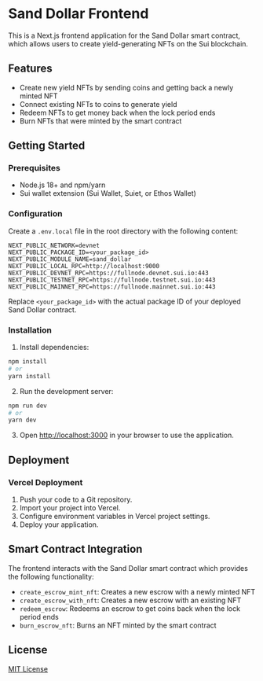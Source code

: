 # Sand Dollar Frontend

This is a Next.js frontend application for the Sand Dollar smart contract, which allows users to create yield-generating NFTs on the Sui blockchain.

## Features

- Create new yield NFTs by sending coins and getting back a newly minted NFT
- Connect existing NFTs to coins to generate yield
- Redeem NFTs to get money back when the lock period ends
- Burn NFTs that were minted by the smart contract

## Getting Started

### Prerequisites

- Node.js 18+ and npm/yarn
- Sui wallet extension (Sui Wallet, Suiet, or Ethos Wallet)

### Configuration

Create a `.env.local` file in the root directory with the following content:

```
NEXT_PUBLIC_NETWORK=devnet
NEXT_PUBLIC_PACKAGE_ID=<your_package_id>
NEXT_PUBLIC_MODULE_NAME=sand_dollar
NEXT_PUBLIC_LOCAL_RPC=http://localhost:9000
NEXT_PUBLIC_DEVNET_RPC=https://fullnode.devnet.sui.io:443
NEXT_PUBLIC_TESTNET_RPC=https://fullnode.testnet.sui.io:443
NEXT_PUBLIC_MAINNET_RPC=https://fullnode.mainnet.sui.io:443
```

Replace `<your_package_id>` with the actual package ID of your deployed Sand Dollar contract.

### Installation

1. Install dependencies:

```bash
npm install
# or
yarn install
```

2. Run the development server:

```bash
npm run dev
# or
yarn dev
```

3. Open [http://localhost:3000](http://localhost:3000) in your browser to use the application.

## Deployment

### Vercel Deployment

1. Push your code to a Git repository.
2. Import your project into Vercel.
3. Configure environment variables in Vercel project settings.
4. Deploy your application.

## Smart Contract Integration

The frontend interacts with the Sand Dollar smart contract which provides the following functionality:

- `create_escrow_mint_nft`: Creates a new escrow with a newly minted NFT
- `create_escrow_with_nft`: Creates a new escrow with an existing NFT
- `redeem_escrow`: Redeems an escrow to get coins back when the lock period ends
- `burn_escrow_nft`: Burns an NFT minted by the smart contract

## License

[MIT License](LICENSE)
